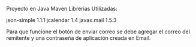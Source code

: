 Proyecto en Java Maven
Librerías Utilizadas:

json-simple 1.1.1
jcalendar 1.4
javax.mail 1.5.3

Para que funcione el botón de enviar correo se debe agregar el correo del remitente y una contraseña de aplicación creada en Email.
